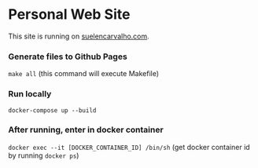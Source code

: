 Personal Web Site
=================

This site is running on <a href="http://suelencarvalho.com">suelencarvalho.com</a>.

### Generate files to Github Pages

`make all` (this command will execute Makefile)

### Run locally

`docker-compose up --build`

### After running, enter in docker container

`docker exec --it [DOCKER_CONTAINER_ID] /bin/sh` (get docker container id by running `docker ps`)
